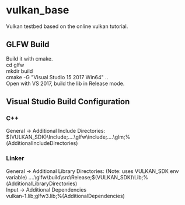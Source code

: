 # vulkan_base
Vulkan testbed based on the online vulkan tutorial.

## GLFW Build
Build it with cmake.  
cd glfw  
mkdir build  
cmake -G "Visual Studio 15 2017 Win64" ..  
Open with VS 2017, build the lib in Release mode.

## Visual Studio Build Configuration
### C++
General -> Additional Include Directories:  
$(VULKAN_SDK)\Include;..\..\glfw\include;..\..\glm;%(AdditionalIncludeDirectories)  

### Linker
General  -> Additional Library Directories:  (Note: uses VULKAN_SDK env variable)
..\..\glfw\build\src\Release;$(VULKAN_SDK)\Lib;%(AdditionalLibraryDirectories)  
Input  -> Additional Dependencies  
vulkan-1.lib;glfw3.lib;%(AdditionalDependencies)  

